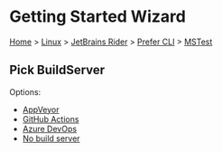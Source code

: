 # Getting Started Wizard

[Home](/docs/wiz/readme.md) > [Linux](Linux.md) > [JetBrains Rider](Linux_Rider.md) > [Prefer CLI](Linux_Rider_Cli.md) > [MSTest](Linux_Rider_Cli_MSTest.md)

## Pick BuildServer

Options:
 * [AppVeyor](Linux_Rider_Cli_MSTest_AppVeyor.md)
 * [GitHub Actions](Linux_Rider_Cli_MSTest_GitHubActions.md)
 * [Azure DevOps](Linux_Rider_Cli_MSTest_AzureDevOps.md)
 * [No build server](Linux_Rider_Cli_MSTest_None.md)
